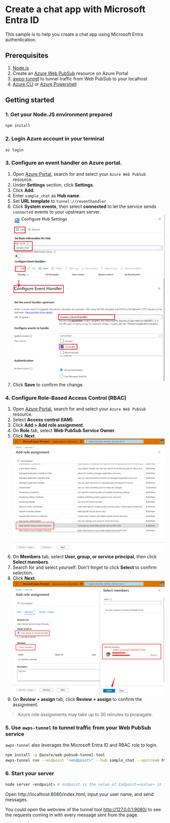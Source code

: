 # Create a chat app with Microsoft Entra ID

This sample is to help you create a chat app using Microsoft Entra authentication.

## Prerequisites

1. [Node.js](https://nodejs.org)
2. Create an [Azure Web PubSub](https://ms.portal.azure.com/#blade/HubsExtension/BrowseResource/resourceType/Microsoft.SignalRService%2FWebPubSub) resource on Azure Portal
3. [awps-tunnel](https://learn.microsoft.com/azure/azure-web-pubsub/howto-web-pubsub-tunnel-tool) to tunnel traffic from Web PubSub to your localhost
4. [Azure CLI](https://docs.microsoft.com/cli/azure/) or [Azure Powershell](https://docs.microsoft.com/powershell/azure/)

## Getting started
   
### 1. Get your Node.JS environment prepared

```bash
npm install
```

### 2. Login Azure account in your terminal

```bash
az login
```

### 3. Configure an event handler on Azure portal.

1. Open [Azure Portal](https://ms.portal.azure.com/), search for and select your `Azure Web PubSub` resource.
2. Under **Settings** section, click **Settings**.
3. Click **Add**.
4. Enter `sample_chat` as **Hub name**.
5. Set **URL template** to `tunnel:///eventhandler`
6. Click **System events**, then select **connected** to let the service sends `connected` events to your upstream server.
    ![Event Handler](../../images/portal_event_handler_sample_chat.png)
7. Click **Save** to confirm the change.

### 4. Configure Role-Based Access Control (RBAC)
1. Open [Azure Portal](https://ms.portal.azure.com/), search for and select your `Azure Web PubSub` resource.
1. Select **Access control (IAM)**.
1. Click **Add > Add role assignment**.
1. On **Role** tab, select **Web PubSub Service Owner**.
1. Click **Next**.
   ![Screenshot of Select Roles](./media/add-role-assignment-roles.png)
1. On **Members** tab, select **User, group, or service principal**, then click **Select members**.
1. Search for and select yourself. Don't forget to click **Select** to confirm selection.
1. Click **Next**.
   ![Screenshot of Select Members](./media/add-role-assignment-members.png)
1. On **Review + assign** tab, click **Review + assign** to confirm the assignment.

> Azure role assignments may take up to 30 minutes to propagate.

### 5. Use `awps-tunnel` to tunnel traffic from your Web PubSub service

`awps-tunnel` also leverages the Microsoft Entra ID and RBAC role to login.

```bash
npm install -g @azure/web-pubsub-tunnel-tool
awps-tunnel run --endpoint "<endpoint>" --hub sample_chat --upstream http://localhost:8080 
```

### 6. Start your server

```bash
node server <endpoint> # endpoint is the value of Endpoint=<value> in the connection string
```

Open http://localhost:8080/index.html, input your user name, and send messages.

You could open the webview of the tunnel tool http://127.0.0.1:9080/ to see the requests coming in with every message sent from the page.
